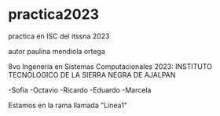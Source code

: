 # practica2023
practica en ISC del itssna 2023  

autor paulina mendiola ortega 

8vo Ingeneria en Sistemas Computacionales 2023:
INSTITUTO TECNOLOGICO DE LA SIERRA NEGRA DE AJALPAN 

-Sofia
-Octavio
-Ricardo
-Eduardo
-Marcela 

Estamos en la rama llamada "Linea1"